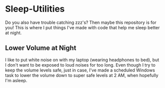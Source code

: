 # Sleep-Utilities
Do you also have trouble catching zzz's? Then maybe this repository is for you! This is where I put things I've made with code that help me sleep better at night. 

## Lower Volume at Night
I like to put white noise on with my laptop (wearing headphones to bed), but I don't want to be exposed to loud noises for too long. Even though I try to keep the volume levels safe, just in case, I've made a scheduled Windows task to lower the volume down to super safe levels at 2 AM, when hopefully I'm asleep. 
